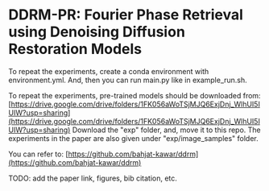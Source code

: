 # DDRM-PR: Fourier Phase Retrieval using Denoising Diffusion Restoration Models

To repeat the experiments, create a conda environment with environment.yml. And, then you can run main.py like in example_run.sh.

To repeat the experiments, pre-trained models should be downloaded from:
[https://drive.google.com/drive/folders/1FK056aWoTSjMJQ6ExjDnj_WlhUI5IUIW?usp=sharing](https://drive.google.com/drive/folders/1FK056aWoTSjMJQ6ExjDnj_WlhUI5IUIW?usp=sharing)
Download the "exp" folder, and, move it to this repo.
The experiments in the paper are also given under "exp/image_samples" folder.

You can refer to:
[https://github.com/bahjat-kawar/ddrm](https://github.com/bahjat-kawar/ddrm) 

TODO: add the paper link, figures, bib citation, etc.

